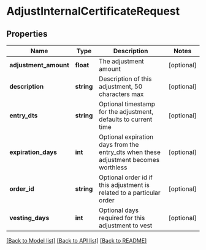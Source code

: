 # AdjustInternalCertificateRequest

## Properties
Name | Type | Description | Notes
------------ | ------------- | ------------- | -------------
**adjustment_amount** | **float** | The adjustment amount | [optional] 
**description** | **string** | Description of this adjustment, 50 characters max | [optional] 
**entry_dts** | **string** | Optional timestamp for the adjustment, defaults to current time | [optional] 
**expiration_days** | **int** | Optional expiration days from the entry_dts when these adjustment becomes worthless | [optional] 
**order_id** | **string** | Optional order id if this adjustment is related to a particular order | [optional] 
**vesting_days** | **int** | Optional days required for this adjustment to vest | [optional] 

[[Back to Model list]](../README.md#documentation-for-models) [[Back to API list]](../README.md#documentation-for-api-endpoints) [[Back to README]](../README.md)


